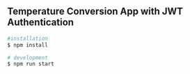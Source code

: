 
## Temperature Conversion App with JWT Authentication

```bash
#installation
$ npm install

# development
$ npm run start
```


